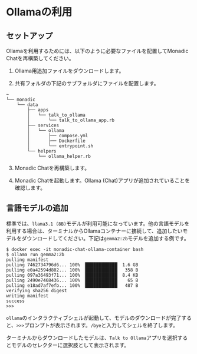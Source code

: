 # Ollamaの利用

## セットアップ

Ollamaを利用するためには、以下のように必要なファイルを配置してMonadic Chatを再構築してください。

1. Ollama用追加ファイルをダウンロードします。

2. 共有フォルダの下記のサブフォルダにファイルを配置します。

```
~
└── monadic
    └── data
        ├── apps
        │   └── talk_to_ollama
        │       └── talk_to_ollama_app.rb
        ├── services
        │   └── ollama
        │       ├── compose.yml
        │       ├── Dockerfile
        │       └── entrypoint.sh
        └── helpers
            └── ollama_helper.rb
```

3. Monadic Chatを再構築します。

4. Monadic Chatを起動します。Ollama (Chat)アプリが追加されていることを確認します。

## 言語モデルの追加

標準では、`llama3.1 (8B)`モデルが利用可能になっています。他の言語モデルを利用する場合は、ターミナルからOllamaコンテナーに接続して、追加したいモデルをダウンロードしてください。下記は`gemma2:2b`モデルを追加する例です。


```shell
$ docker exec -it monadic-chat-ollama-container bash
$ ollama run gemma2:2b
pulling manifest
pulling 7462734796d6... 100% ▕████████████▏ 1.6 GB
pulling e0a42594d802... 100% ▕████████████▏  358 B
pulling 097a36493f71... 100% ▕████████████▏ 8.4 KB
pulling 2490e7468436... 100% ▕████████████▏   65 B
pulling e18ad7af7efb... 100% ▕████████████▏  487 B
verifying sha256 digest
writing manifest
success
>>>
```

`ollama`のインタラクティブシェルが起動して、モデルのダウンロードが完了すると、`>>>`プロンプトが表示されます。`/bye`と入力してシェルを終了します。

ターミナルからダウンロードしたモデルは、`Talk to Ollama`アプリを選択するとモデルのセレクターに選択肢として表示されます。
